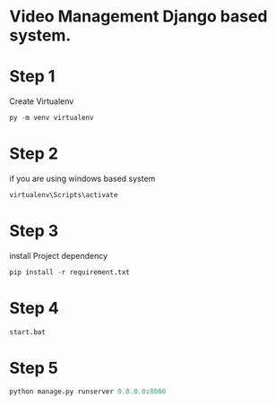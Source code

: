 # Video Management Django based system.

# Step 1
Create Virtualenv 
```python
py -m venv virtualenv
```
# Step 2
if you are using windows based system
```python
virtualenv\Scripts\activate
```
# Step 3 
install Project dependency
 ```python
pip install -r requirement.txt
```

# Step 4 

```bash
start.bat

```
# Step 5 
````python
python manage.py runserver 0.0.0.0:8000
````
